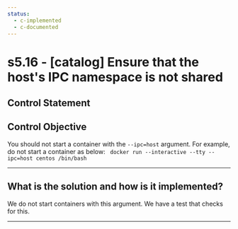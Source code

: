 ```yaml
---
status:
  - c-implemented
  - c-documented
---
```


# s5.16 - \[catalog\] Ensure that the host's IPC namespace is not shared

## Control Statement

## Control Objective

You should not start a container with the `--ipc=host` argument. For example, do not start a container as below:    ```  docker run --interactive --tty --ipc=host centos /bin/bash  ```

______________________________________________________________________

## What is the solution and how is it implemented?

We do not start containers with this argument. We have a test that checks for this.

______________________________________________________________________
